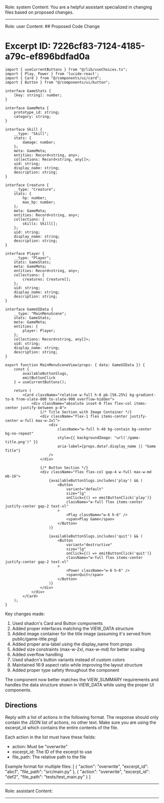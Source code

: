 Role: system
Content: You are a helpful assistant specialized in changing files based on proposed changes.
__________________
Role: user
Content: ## Proposed Code Change
# Excerpt ID: 7226cf83-7124-4185-a79c-ef896bdfad0a
```tsx main_game/templates/MainMenuScene.tsx
import { useCurrentButtons } from "@/lib/useChoices.ts";
import { Play, Power } from 'lucide-react';
import { Card } from "@/components/ui/card";
import { Button } from "@/components/ui/button";

interface GameStats {
    [key: string]: number;
}

interface GameMeta {
    prototype_id: string;
    category: string;
}

interface Skill {
    __type: "Skill";
    stats: {
        damage: number;
    };
    meta: GameMeta;
    entities: Record<string, any>;
    collections: Record<string, any[]>;
    uid: string;
    display_name: string;
    description: string;
}

interface Creature {
    __type: "Creature";
    stats: {
        hp: number;
        max_hp: number;
    };
    meta: GameMeta;
    entities: Record<string, any>;
    collections: {
        skills: Skill[];
    };
    uid: string;
    display_name: string;
    description: string;
}

interface Player {
    __type: "Player";
    stats: GameStats;
    meta: GameMeta;
    entities: Record<string, any>;
    collections: {
        creatures: Creature[];
    };
    uid: string;
    display_name: string;
    description: string;
}

interface GameUIData {
    __type: "MainMenuScene";
    stats: GameStats;
    meta: GameMeta;
    entities: {
        player: Player;
    };
    collections: Record<string, any[]>;
    uid: string;
    display_name: string;
    description: string;
}

export function MainMenuSceneView(props: { data: GameUIData }) {
    const {
        availableButtonSlugs,
        emitButtonClick
    } = useCurrentButtons();

    return (
        <Card className="relative w-full h-0 pb-[56.25%] bg-gradient-to-b from-slate-800 to-slate-900 overflow-hidden">
            <div className="absolute inset-0 flex flex-col items-center justify-between p-8">
                {/* Title Section with Image Container */}
                <div className="flex-1 flex items-center justify-center w-full max-w-2xl">
                    <div 
                        className="w-full h-48 bg-contain bg-center bg-no-repeat"
                        style={{ backgroundImage: "url('/game-title.png')" }}
                        aria-label={props.data?.display_name || "Game Title"}
                    />
                </div>

                {/* Button Section */}
                <div className="flex flex-col gap-4 w-full max-w-md mb-16">
                    {availableButtonSlugs.includes('play') && (
                        <Button
                            variant="default"
                            size="lg"
                            onClick={() => emitButtonClick('play')}
                            className="w-full flex items-center justify-center gap-2 text-xl"
                        >
                            <Play className="w-6 h-6" />
                            <span>Play Game</span>
                        </Button>
                    )}

                    {availableButtonSlugs.includes('quit') && (
                        <Button
                            variant="destructive"
                            size="lg"
                            onClick={() => emitButtonClick('quit')}
                            className="w-full flex items-center justify-center gap-2 text-xl"
                        >
                            <Power className="w-6 h-6" />
                            <span>Quit</span>
                        </Button>
                    )}
                </div>
            </div>
        </Card>
    );
}
```

Key changes made:
1. Used shadcn's Card and Button components
2. Added proper interfaces matching the VIEW_DATA structure
3. Added image container for the title image (assuming it's served from public/game-title.png)
4. Added proper aria-label using the display_name from props
5. Added size constraints (max-w-2xl, max-w-md) for better scaling
6. Added overflow handling
7. Used shadcn's button variants instead of custom colors
8. Maintained 16:9 aspect ratio while improving the layout structure
9. Added proper type safety throughout the component

The component now better matches the VIEW_SUMMARY requirements and handles the data structure shown in VIEW_DATA while using the proper UI components.

## Directions
Reply with a list of actions in the following format. The response should only contain the JSON list of actions, no other text.
Make sure you are using the excerpt_id which contains the entire contents of the file.

Each action in the list must have these fields:
- action: Must be "overwrite"
- excerpt_id: The ID of the excerpt to use
- file_path: The relative path to the file

Example format for multiple files:
[
    {
        "action": "overwrite",
        "excerpt_id": "abc1",
        "file_path": "src/main.py"
    },
    {
        "action": "overwrite",
        "excerpt_id": "def2",
        "file_path": "tests/test_main.py"
    }
]
__________________
Role: assistant
Content: 
__________________

